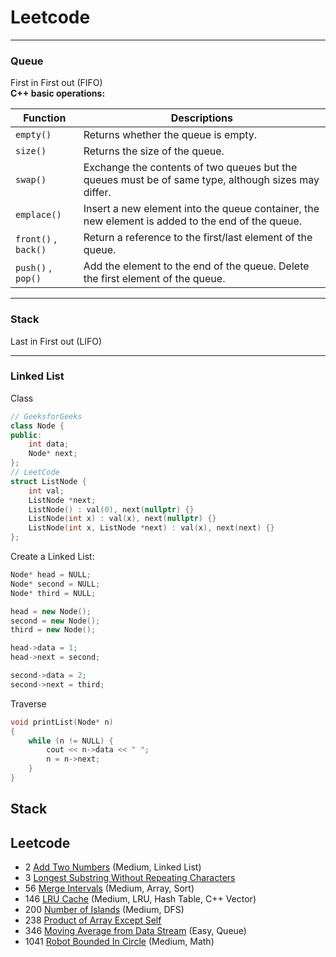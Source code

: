 # Leetcode

---

### Queue
First in First out (FIFO)  
__C++ basic operations:__  

| Function  | Descriptions |
| --------- | --- |
| `empty()` | Returns whether the queue is empty. |
| `size()`  | Returns the size of the queue. |
| `swap()`  | Exchange the contents of two queues but the queues must be of same type, although sizes may differ. |
| `emplace()` | Insert a new element into the queue container, the new element is added to the end of the queue. |
| `front()` , `back()` | Return a reference to the first/last element of the queue. |
| `push()` , `pop()` | Add the element to the end of the queue. Delete the first element of the queue. |

---

### Stack
Last in First out (LIFO)

---

### Linked List
Class
```c++
// GeeksforGeeks
class Node {
public:
    int data;
    Node* next;
};
// LeetCode
struct ListNode {
    int val;
    ListNode *next;
    ListNode() : val(0), next(nullptr) {}
    ListNode(int x) : val(x), next(nullptr) {}
    ListNode(int x, ListNode *next) : val(x), next(next) {}
};
```
Create a Linked List:
```c++
Node* head = NULL;
Node* second = NULL;
Node* third = NULL;

head = new Node();
second = new Node();
third = new Node();

head->data = 1;
head->next = second;

second->data = 2;
second->next = third;
```
Traverse
```c++
void printList(Node* n)
{
    while (n != NULL) {
        cout << n->data << " ";
        n = n->next;
    }
}
```

## Stack

## Leetcode
- 2 [Add Two Numbers](Questions/2.md) (Medium, Linked List)
- 3 [Longest Substring Without Repeating Characters](Questions/3.md)
- 56 [Merge Intervals](Questions/56.md) (Medium, Array, Sort)
- 146 [LRU Cache](Questions/146.md) (Medium, LRU, Hash Table, C++ Vector)
- 200 [Number of Islands](Questions/200.md) (Medium, DFS)
- 238 [Product of Array Except Self](Questions/238.md)
- 346 [Moving Average from Data Stream](Questions/346.md) (Easy, Queue)
- 1041 [Robot Bounded In Circle](Questions/1041.md) (Medium, Math)
